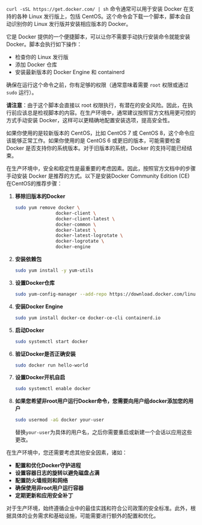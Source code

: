 `curl -sSL https://get.docker.com/ | sh` 命令通常可以用于安装 Docker 在支持的各种 Linux 发行版上，包括 CentOS。这个命令会下载一个脚本，脚本会自动识别你的 Linux 发行版并安装相应版本的 Docker。

它是 Docker 提供的一个便捷脚本，可以让你不需要手动执行安装命令就能安装 Docker。脚本会执行如下操作：
- 检查你的 Linux 发行版
- 添加 Docker 仓库
- 安装最新版本的 Docker Engine 和 containerd

确保在运行这个命令之前，你有足够的权限（通常意味着需要 `root` 权限或通过 `sudo` 运行）。

**请注意**：由于这个脚本会直接以 root 权限执行，有潜在的安全风险。因此，在执行前应该总是检视脚本的内容。在生产环境中，通常建议按照官方文档用更可控的方式手动安装 Docker，这样可以更精确地配置安装选项，提高安全性。

如果你使用的是较新版本的 CentOS，比如 CentOS 7 或 CentOS 8，这个命令应该能够正常工作。如果你使用的是 CentOS 6 或更旧的版本，可能需要检查 Docker 是否支持你的系统版本。对于旧版本的系统，Docker 的支持可能已经结束。

在生产环境中，安全和稳定性是最重要的考虑因素。因此，按照官方文档中的步骤手动安装 Docker 是推荐的方式。以下是安装Docker Community Edition (CE) 在CentOS的推荐步骤：

1. **移除旧版本的Docker**
   ```bash
   sudo yum remove docker \
                  docker-client \
                  docker-client-latest \
                  docker-common \
                  docker-latest \
                  docker-latest-logrotate \
                  docker-logrotate \
                  docker-engine
   ```

2. **安装依赖包**
   ```bash
   sudo yum install -y yum-utils
   ```

3. **设置Docker仓库**
   ```bash
   sudo yum-config-manager --add-repo https://download.docker.com/linux/centos/docker-ce.repo
   ```

4. **安装Docker Engine**
   ```bash
   sudo yum install docker-ce docker-ce-cli containerd.io
   ```

5. **启动Docker**
   ```bash
   sudo systemctl start docker
   ```

6. **验证Docker是否正确安装**
   ```bash
   sudo docker run hello-world
   ```

7. **设置Docker开机自启**
   ```bash
   sudo systemctl enable docker
   ```

8. **如果您希望非root用户运行Docker命令，您需要向用户组docker添加您的用户**
   ```bash
   sudo usermod -aG docker your-user
   ```
   替换`your-user`为具体的用户名，之后你需要重启或新建一个会话以应用这些更改。

在生产环境中，您还需要考虑其他安全因素，诸如：
- **配置和优化Docker守护进程**
- **设置容器日志的旋转以避免磁盘占满**
- **配置防火墙规则和网络**
- **确保使用非root用户运行容器**
- **定期更新和应用安全补丁**

对于生产环境，始终遵循企业中的最佳实践和符合公司政策的安全标准。此外，根据具体的业务需求和基础设施，可能需要进行额外的配置和优化。
